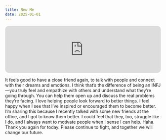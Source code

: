 ```yaml
---
title: New Me
date: 2025-01-01
---
```


<iframe style="border-radius:12px" src="https://open.spotify.com/embed/episode/4nbqmb5un8BBLpCG2S0AkM?utm_source=generator" width="100%" height="152" frameBorder="0" allowfullscreen="" allow="autoplay; clipboard-write; encrypted-media; fullscreen; picture-in-picture" loading="lazy"></iframe>

It feels good to have a close friend again, to talk with people and connect with their dreams and emotions. I think that’s the difference of being an INFJ—you truly feel and empathize with others and understand what they’re going through. You can help them open up and discuss the real problems they’re facing. I love helping people look forward to better things. I feel happy when I see that I’ve inspired or encouraged them to become better. I’m sharing this because I recently talked with some new friends at the office, and I got to know them better. I could feel that they, too, struggle like I do, and I always want to motivate people when I sense I can help. Haha. Thank you again for today. Please continue to fight, and together we will change our future.